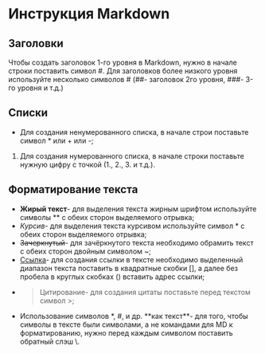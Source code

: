# Инструкция Markdown

## Заголовки
Чтобы создать заголовок 1-го уровня в Markdown, нужно в начале строки поставить символ #. Для заголовков более низкого уровня используйте несколько символов # (##- заголовок 2го уровня, ###- 3-го уровня и т.д.)

 ## Списки
 * Для создания ненумерованного списка, в начале строи поставьте символ * или + или -;
 1. Для создания нумерованного списка, в начале строки поставьте нужную цифру с точкой (1., 2., 3. и т.д.).

 ## Форматирование текста
 * **Жирый текст**- для выделения текста жирным шрифтом используйте символы ** с обеих сторон выделяемого отрывка;
 * *Курсив*- для выделения текста курсивом используйте символ * с обеих сторон выделяемого отрывка;
 * ~~Зачеркнутый~~- для зачёркнутого текста необходимо обрамить текст с обеих сторон двойным символом ~;
 * [Ссылка](https://gist.github.com/Jekins/2bf2d0638163f1294637#Parag)- для создания ссылки в тексте необходимо выделенный диапазон текста поставить в квадратные скобки [], а далее без пробела в круглых скобках () вставить адрес ссылки;
  * >Цитирование- для создания цитаты поставьте перед текстом символ >;
  * Использование символов \*, \#, и др. \*\*как текст\*\*- для того, чтобы символы в тексте были символами, а не командами для MD к форматированию, нужно перед каждым символом поставить обратный слэш \\\.